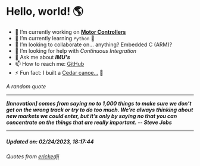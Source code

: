 # Hello, world! 🌎


- 🔧 I’m currently working on [**Motor Controllers**](https://github.com/kyleRhess/MicroMotor)
- 🌱 I’m currently learning `Python` **🐍**
- 👯 I’m looking to collaborate on... anything? Embedded C (ARM)?
- 🤔 I’m looking for help with *Continuous Integration*
- 💬 Ask me about ***IMU's***
- 📫 How to reach me: [GitHub](https://github.com/kyleRhess)
- ⚡ Fun fact: I built a [Cedar canoe...](https://kylerhess.github.io/canoe.html) 🛶

_A random quote_
___
***[Innovation] comes from saying no to 1,000 things to make sure we don’t
get on the wrong track or try to do too much. We’re always thinking
about new markets we could enter, but it’s only by saying no that you
can concentrate on the things that are really important.
-- Steve Jobs***
___
##### Updated on: 02/24/2023, 18:17:44
###### Quotes from [erickedji](https://gist.github.com/erickedji/68802)